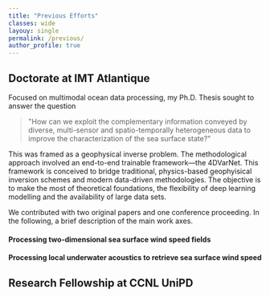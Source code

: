 ```yaml
---
title: "Previous Efforts"
classes: wide
layouy: single
permalink: /previous/
author_profile: true
---
```



## Doctorate at IMT Atlantique

Focused on multimodal ocean data processing, my Ph.D. Thesis sought to answer the question 
> "How can we exploit the complementary information conveyed by diverse, multi-sensor and spatio-temporally heterogeneous data to improve the characterization of the sea surface state?"

This was framed as a geophysical inverse problem. The methodological approach involved an end-to-end trainable framework—the 4DVarNet. This framework is conceived to bridge traditional, physics-based geophyisical inversion schemes and modern data-driven methodologies. The objective is to make the most of theoretical foundations, the flexibility of deep learning modelling and the availability of large data sets.

We contributed with two original papers and one conference proceeding. In the following, a brief description of the main work axes.

#### Processing two-dimensional sea surface wind speed fields


#### Processing local underwater acoustics to retrieve sea surface wind speed


## Research Fellowship at CCNL UniPD

